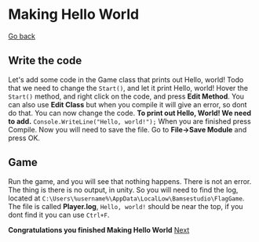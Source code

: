 # Making Hello World
[Go back](UnityModding.md)
## Write the code
Let's add some code in the Game class that prints out Hello, world!
Todo that we need to change the `Start()`, and let it print Hello, world!
Hover the `Start()` method, and right click on the code, and press **Edit Method**. You can also use **Edit Class** but when you compile it will give an error, so dont do that.
You can now change the code.
**To print out Hello, World! We need to add.**
`Console.WriteLine("Hello, world!");`
When you are finished press Compile.
Now you will need to save the file. Go to **File->Save Module** and press OK.
## Game
Run the game, and you will see that nothing happens. There is not an error. The thing is there is no output, in unity. So you will need to find the log, located at `C:\Users\%username%\AppData\LocalLow\Bamsestudio\FlagGame`. The file is called **Player.log**, `Hello, world!` should be near the top, if you dont find it you can use `Ctrl+F`.

**Congratulations you finished Making Hello World**
[Next](Chazzvader_Helpers.md)